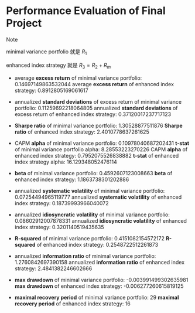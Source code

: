 # Performance Evaluation of Final Project

> [!NOTE]
>
> minimal variance portfolio 就是 $R_1$
>
> enhanced index strategy 就是 $R_3 = R_2+ R_m$

- average **excess return** of minimal variance portfolio: 0.14697149863532044
  average **excess return** of enhanced index strategy: 0.8912805169061617

- annualized **standard deviations** of excess return of minimal variance portfolio: 0.11259692218064805
  annualized **standard deviations** of excess return of enhanced index strategy: 0.37120017237717123

- **Sharpe ratio** of minimal variance portfolio: 1.30528877511876
  **Sharpe ratio** of enhanced index strategy: 2.4010778637261625

- CAPM **alpha** of minimal variance portfolio: 0.10978040687202431
  **t-stat** of minimal variance portfolio alpha: 8.28553223270226
  CAPM **alpha** of enhanced index strategy: 0.7952075526838882
  **t-stat** of enhanced index strategy alpha: 16.129348052476114
- **beta** of minimal variance portfolio: 0.4592607123008663
  **beta** of enhanced index strategy: 1.1863738301202886
- annualized **systematic volatility** of minimal variance portfolio: 0.07254494965119777
  annualized **systematic volatility** of enhanced index strategy: 0.18739993966040072
- annualized **idiosyncratic volatility** of minimal variance portfolio: 0.08602912007878331
  annualized **idiosyncratic volatility** of enhanced index strategy: 0.3201140519435635
- **R-squared** of minimal variance portfolio: 0.4151082154572172
  **R-squared** of enhanced index strategy: 0.2548722512261873
- annualized **information ratio** of minimal variance portfolio: 1.2760842697390158
  annualized **information ratio** of enhanced index strategy: 2.4841382246602666

- **max drawdown** of minimal variance portfolio: -0.003991499302635981
  **max drawdown** of enhanced index strategy: -0.006277260615819125
- **maximal recovery period** of minimal variance portfolio: 29
  **maximal recovery period** of enhanced index strategy: 16
